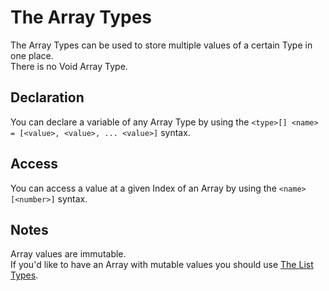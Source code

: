 # The Array Types
The Array Types can be used to store multiple values of a certain Type in one place.<br>
There is no Void Array Type.

## Declaration 
You can declare a variable of any Array Type by using the `<type>[] <name> = [<value>, <value>, ... <value>]` syntax.

## Access 
You can access a value at a given Index of an Array by using the `<name>[<number>]` syntax.

## Notes
Array values are immutable.<br>
If you'd like to have an Array with mutable values you should use [The List Types](/#/docs/core/types/lists).